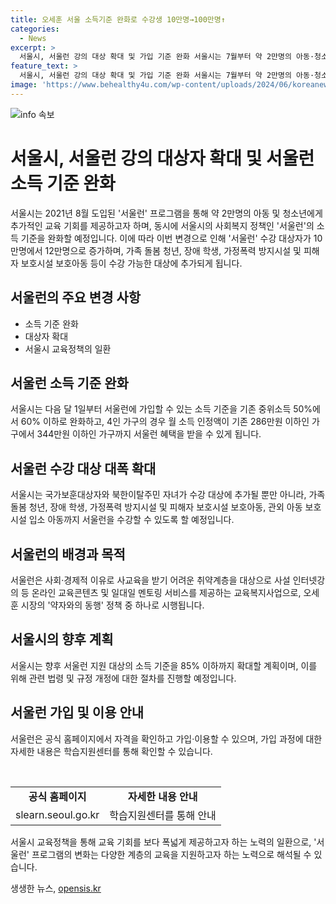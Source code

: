 ```yaml
---
title: 오세훈 서울 소득기준 완화로 수강생 10만명→100만명↑
categories:
  - News
excerpt: >
  서울시, 서울런 강의 대상 확대 및 가입 기준 완화 서울시는 7월부터 약 2만명의 아동·청소년을 대상으로 서울런 강의를 추가로 제공한다고 발표했다. 또한, 가입 기준을 기존 중위소득 50%에서 60% 이하로 완화하며, 소득 기준을 286만원에서 344만원까지로 상향 조정했다. 이에 따라 지원 대상자는 10만명에서 12만명으로 늘어나며, 이는 오세훈 시장의 약자와의 동행 정책의 일환이다. 또한, 가족 돌봄 청년, 장애 학생, 가정폭력 피해자 등 다양한 계층이 서울런을 수강할 수 있도록 지원을 확대할 예정이다.
feature_text: >
  서울시, 서울런 강의 대상 확대 및 가입 기준 완화 서울시는 7월부터 약 2만명의 아동·청소년을 대상으로 서울런 강의를 추가로 제공한다고 발표했다. 또한, 가입 기준을 기존 중위소득 50%에서 60% 이하로 완화하며, 소득 기준을 286만원에서 344만원까지로 상향 조정했다. 이에 따라 지원 대상자는 10만명에서 12만명으로 늘어나며, 이는 오세훈 시장의 약자와의 동행 정책의 일환이다. 또한, 가족 돌봄 청년, 장애 학생, 가정폭력 피해자 등 다양한 계층이 서울런을 수강할 수 있도록 지원을 확대할 예정이다.
image: 'https://www.behealthy4u.com/wp-content/uploads/2024/06/koreanews.jpg'
---
```


<p><img src="https://www.behealthy4u.com/wp-content/uploads/2024/06/koreanews.jpg" alt="info 속보" /></p>

<h1>서울시, 서울런 강의 대상자 확대 및 서울런 소득 기준 완화</h1>

<p data-ke-size="size16">서울시는 2021년 8월 도입된 '서울런' 프로그램을 통해 약 2만명의 아동 및 청소년에게 추가적인 교육 기회를 제공하고자 하며, 동시에 서울시의 사회복지 정책인 '서울런'의 소득 기준을 완화할 예정입니다. 이에 따라 이번 변경으로 인해 '서울런' 수강 대상자가 10만명에서 12만명으로 증가하며, 가족 돌봄 청년, 장애 학생, 가정폭력 방지시설 및 피해자 보호시설 보호아동 등이 수강 가능한 대상에 추가되게 됩니다.</p>

<h2 data-ke-size="size26">서울런의 주요 변경 사항</h2>

<ul>
  <li>소득 기준 완화</li>
  <li>대상자 확대</li>
  <li>서울시 교육정책의 일환</li>
</ul>

<h2 data-ke-size="size26">서울런 소득 기준 완화</h2>

<p data-ke-size="size16">서울시는 다음 달 1일부터 서울런에 가입할 수 있는 소득 기준을 기존 중위소득 50%에서 60% 이하로 완화하고, 4인 가구의 경우 월 소득 인정액이 기존 286만원 이하인 가구에서 344만원 이하인 가구까지 서울런 혜택을 받을 수 있게 됩니다.</p>

<h2 data-ke-size="size26">서울런 수강 대상 대폭 확대</h2>

<p data-ke-size="size16">서울시는 국가보훈대상자와 북한이탈주민 자녀가 수강 대상에 추가될 뿐만 아니라, 가족 돌봄 청년, 장애 학생, 가정폭력 방지시설 및 피해자 보호시설 보호아동, 관외 아동 보호시설 입소 아동까지 서울런을 수강할 수 있도록 할 예정입니다.</p>

<h2 data-ke-size="size26">서울런의 배경과 목적</h2>

<p data-ke-size="size16">서울런은 사회·경제적 이유로 사교육을 받기 어려운 취약계층을 대상으로 사설 인터넷강의 등 온라인 교육콘텐츠 및 일대일 멘토링 서비스를 제공하는 교육복지사업으로, 오세훈 시장의 '약자와의 동행' 정책 중 하나로 시행됩니다.</p>

<h2 data-ke-size="size26">서울시의 향후 계획</h2>

<p data-ke-size="size16">서울시는 향후 서울런 지원 대상의 소득 기준을 85% 이하까지 확대할 계획이며, 이를 위해 관련 법령 및 규정 개정에 대한 절차를 진행할 예정입니다.</p>

<h2 data-ke-size="size26">서울런 가입 및 이용 안내</h2>

<p data-ke-size="size16">서울런은 공식 홈페이지에서 자격을 확인하고 가입·이용할 수 있으며, 가입 과정에 대한 자세한 내용은 학습지원센터를 통해 확인할 수 있습니다.</p>

<p data-ke-size="size16">&nbsp;</p>

<table>
  <tbody>
    <tr>
      <td style="text-align: center; height: 17px;"><b>공식 홈페이지</b></td>
      <td style="text-align: center; height: 17px;"><b>자세한 내용 안내</b></td>
    </tr>
    <tr>
      <td style="text-align: center; height: 17px;">slearn.seoul.go.kr</td>
      <td style="text-align: center; height: 17px;">학습지원센터를 통해 안내</td>
    </tr>
  </tbody>
</table>

<p data-ke-size="size16">서울시 교육정책을 통해 교육 기회를 보다 폭넓게 제공하고자 하는 노력의 일환으로, '서울런' 프로그램의 변화는 다양한 계층의 교육을 지원하고자 하는 노력으로 해석될 수 있습니다.</p>
생생한 뉴스, <a href="https://opensis.kr" rel="dofollow">opensis.kr</a>


